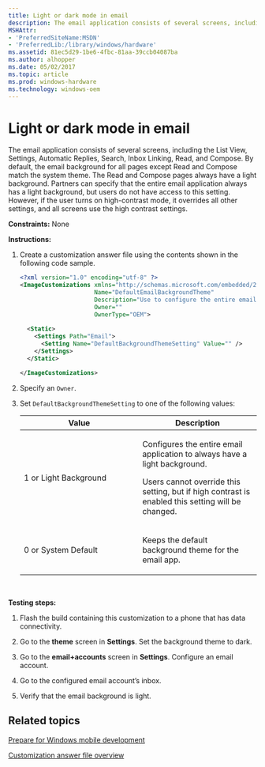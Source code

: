 ```yaml
---
title: Light or dark mode in email
description: The email application consists of several screens, including the List View, Settings, Automatic Replies, Search, Inbox Linking, Read, and Compose.
MSHAttr:
- 'PreferredSiteName:MSDN'
- 'PreferredLib:/library/windows/hardware'
ms.assetid: 81ec5d29-1be6-4fbc-81aa-39ccb04087ba
ms.author: alhopper
ms.date: 05/02/2017
ms.topic: article
ms.prod: windows-hardware
ms.technology: windows-oem
---
```


# Light or dark mode in email


The email application consists of several screens, including the List View, Settings, Automatic Replies, Search, Inbox Linking, Read, and Compose. By default, the email background for all pages except Read and Compose match the system theme. The Read and Compose pages always have a light background. Partners can specify that the entire email application always has a light background, but users do not have access to this setting. However, if the user turns on high-contrast mode, it overrides all other settings, and all screens use the high contrast settings.

<a href="" id="constraints---none"></a>**Constraints:** None  

<a href="" id="instructions-"></a>**Instructions:**  
1.  Create a customization answer file using the contents shown in the following code sample.

    ```XML
    <?xml version="1.0" encoding="utf-8" ?>  
    <ImageCustomizations xmlns="http://schemas.microsoft.com/embedded/2004/10/ImageUpdate"  
                         Name="DefaultEmailBackgroundTheme"  
                         Description="Use to configure the entire email app to always have a light background."  
                         Owner=""  
                         OwnerType="OEM"> 
      
      <Static>  
        <Settings Path="Email">  
          <Setting Name="DefaultBackgroundThemeSetting" Value="" />
        </Settings>  
      </Static>

    </ImageCustomizations>
    ```

2.  Specify an `Owner`.

3.  Set `DefaultBackgroundThemeSetting` to one of the following values:

    <table>
    <colgroup>
    <col width="50%" />
    <col width="50%" />
    </colgroup>
    <thead>
    <tr class="header">
    <th>Value</th>
    <th>Description</th>
    </tr>
    </thead>
    <tbody>
    <tr class="odd">
    <td><p>1 or Light Background</p></td>
    <td><p>Configures the entire email application to always have a light background.</p>
    <p>Users cannot override this setting, but if high contrast is enabled this setting will be changed.</p></td>
    </tr>
    <tr class="even">
    <td><p>0 or System Default</p></td>
    <td><p>Keeps the default background theme for the email app.</p></td>
    </tr>
    </tbody>
    </table>

     

<a href="" id="testing-steps-"></a>**Testing steps:**  
1.  Flash the build containing this customization to a phone that has data connectivity.

2.  Go to the **theme** screen in **Settings**. Set the background theme to dark.

3.  Go to the **email+accounts** screen in **Settings**. Configure an email account.

4.  Go to the configured email account’s inbox.

5.  Verify that the email background is light.

## Related topics

[Prepare for Windows mobile development](https://docs.microsoft.com/en-us/windows-hardware/manufacture/mobile/preparing-for-windows-mobile-development)

[Customization answer file overview](https://docs.microsoft.com/en-us/windows-hardware/customize/mobile/mcsf/customization-answer-file)